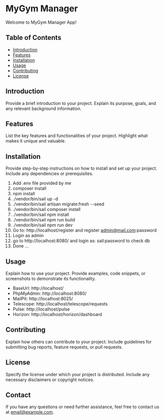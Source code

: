 # MyGym Manager

Welcome to MyGym Manager App!

## Table of Contents

-   [Introduction](#introduction)
-   [Features](#features)
-   [Installation](#installation)
-   [Usage](#usage)
-   [Contributing](#contributing)
-   [License](#license)

## Introduction

Provide a brief introduction to your project. Explain its purpose, goals, and any relevant background information.

## Features

List the key features and functionalities of your project. Highlight what makes it unique and valuable.

## Installation

Provide step-by-step instructions on how to install and set up your project. Include any dependencies or prerequisites.

1. Add .env file provided by me
2. composer install
3. npm install
4. ./vendor/bin/sail up -d
5. ./vendor/bin/sail artisan migrate:fresh --seed
6. ./vendor/bin/sail composer install
7. ./vendor/bin/sail npm install
8. ./vendor/bin/sail npm run build
9. ./vendor/bin/sail npm run dev
10. Go to: http://localhost/register and register admin@mail.com:password
11. Login as admin
12. go to http://localhost:8080/ and login as: sail:password to check db
13. Done ...

## Usage

Explain how to use your project. Provide examples, code snippets, or screenshots to demonstrate its functionality.

-   BaseUrl: http://localhost/
-   PhpMyAdmin: http://localhost:8080/
-   MailPit: http://localhost:8025/
-   Telescope: http://localhost/telescope/requests
-   Pulse: http://localhost/pulse
-   Horizon: http://localhost/horizon/dashboard

## Contributing

Explain how others can contribute to your project. Include guidelines for submitting bug reports, feature requests, or pull requests.

## License

Specify the license under which your project is distributed. Include any necessary disclaimers or copyright notices.

## Contact

If you have any questions or need further assistance, feel free to contact us at [email@example.com](mailto:email@example.com).
